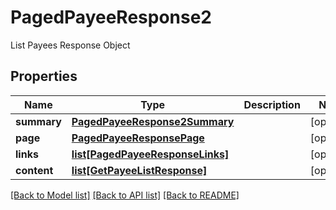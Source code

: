 # PagedPayeeResponse2

List Payees Response Object
## Properties
Name | Type | Description | Notes
------------ | ------------- | ------------- | -------------
**summary** | [**PagedPayeeResponse2Summary**](PagedPayeeResponse2Summary.md) |  | [optional] 
**page** | [**PagedPayeeResponsePage**](PagedPayeeResponsePage.md) |  | [optional] 
**links** | [**list[PagedPayeeResponseLinks]**](PagedPayeeResponseLinks.md) |  | [optional] 
**content** | [**list[GetPayeeListResponse]**](GetPayeeListResponse.md) |  | [optional] 

[[Back to Model list]](../README.md#documentation-for-models) [[Back to API list]](../README.md#documentation-for-api-endpoints) [[Back to README]](../README.md)


